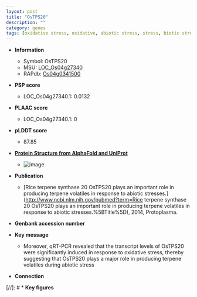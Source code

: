 ```yaml
---
layout: post
title: "OsTPS20"
description: ""
category: genes
tags: [oxidative stress, oxidative, abiotic stress, stress, biotic stress]
---
```


* **Information**  
    + Symbol: OsTPS20  
    + MSU: [LOC_Os04g27340](http://rice.plantbiology.msu.edu/cgi-bin/ORF_infopage.cgi?orf=LOC_Os04g27340)  
    + RAPdb: [Os04g0341500](http://rapdb.dna.affrc.go.jp/viewer/gbrowse_details/irgsp1?name=Os04g0341500)  

* **PSP score**  
    + LOC_Os04g27340.1: 0.0132 

* **PLAAC score**  
    + LOC_Os04g27340.1: 0 

* **pLDDT score**
    + 87.85

* **[Protein Structure from AlphaFold and UniProt](https://www.uniprot.org/uniprotkb/C7J195/entry#structure)**
    + ![image](https://ricepsp.github.io/images/C/AF-C7J195-F1.png)

* **Publication**  
    + [Rice terpene synthase 20 OsTPS20 plays an important role in producing terpene volatiles in response to abiotic stresses.](http://www.ncbi.nlm.nih.gov/pubmed?term=Rice terpene synthase 20 OsTPS20 plays an important role in producing terpene volatiles in response to abiotic stresses.%5BTitle%5D), 2014, Protoplasma.

* **Genbank accession number**  

* **Key message**  
    + Moreover, qRT-PCR revealed that the transcript levels of OsTPS20 were significantly induced in response to oxidative stress, thereby suggesting that OsTPS20 plays a major role in producing terpene volatiles during abiotic stress

* **Connection**  

[//]: # * **Key figures**  


